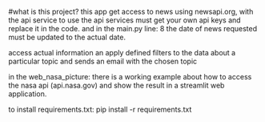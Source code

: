 #what is this project?
this app get access to news using newsapi.org, with the api service
to use the api services must get your own api keys and replace it in the code. and in the main.py line: 8 the date of 
news requested must be updated to the actual date.

access actual information an apply defined filters to the data about a particular topic and sends an email with the chosen topic


in the web_nasa_picture: 
there is a working example about how to access the nasa api (api.nasa.gov) and show the result in a streamlit web application.

to install requirements.txt: pip install -r requirements.txt